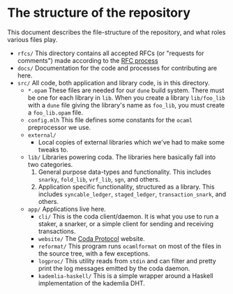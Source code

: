 # The structure of the repository

This document describes the file-structure of the repository, and what roles various
files play.

- `rfcs/`
  This directory contains all accepted RFCs (or "requests for comments") made according
  to the [RFC process](CONTRIBUTING.md#RFCs)
- `docs/`
  Documentation for the code and processes for contributing are here.
- `src/`
  All code, both application and library code, is in this directory.
  - `*.opam`
    These files are needed for our `dune` build system. There must be one for each
    library in `lib`. When you create a library `lib/foo_lib` with a `dune` file giving
    the library's name as `foo_lib`, you must create a `foo_lib.opam` file.
  - `config.mlh`
    This file defines some constants for the `ocaml` preprocessor we use.
  - `external/`
    - Local copies of external libraries which we've had to make some tweaks to.
  - `lib/`
    Libraries powering coda.
    The libraries here basically fall into two categories.
    1. General purpose data-types and functionality. This includes `snarky`, `fold_lib`, `vrf_lib`, `sgn`, and others.
    2. Application specific functionality, structured as a library. This includes `syncable_ledger`, `staged_ledger`, `transaction_snark`, and others.
  - `app/`
    Applications live here.
    - `cli/`
      This is the coda client/daemon. It is what you use to run a staker, a snarker, or a simple client
      for sending and receiving transactions.
    - `website/`
      The [Coda Protocol](https://codaprotocol.com) website.
    - `reformat/`
      This program runs `ocamlformat` on most of the files in the source tree, with a few exceptions.
    - `logproc/`
      This utility reads from `stdin` and can filter and pretty print the log messages emitted by the coda daemon.
    - `kademlia-haskell/`
      This is a simple wrapper around a Haskell implementation of the kademlia DHT.
